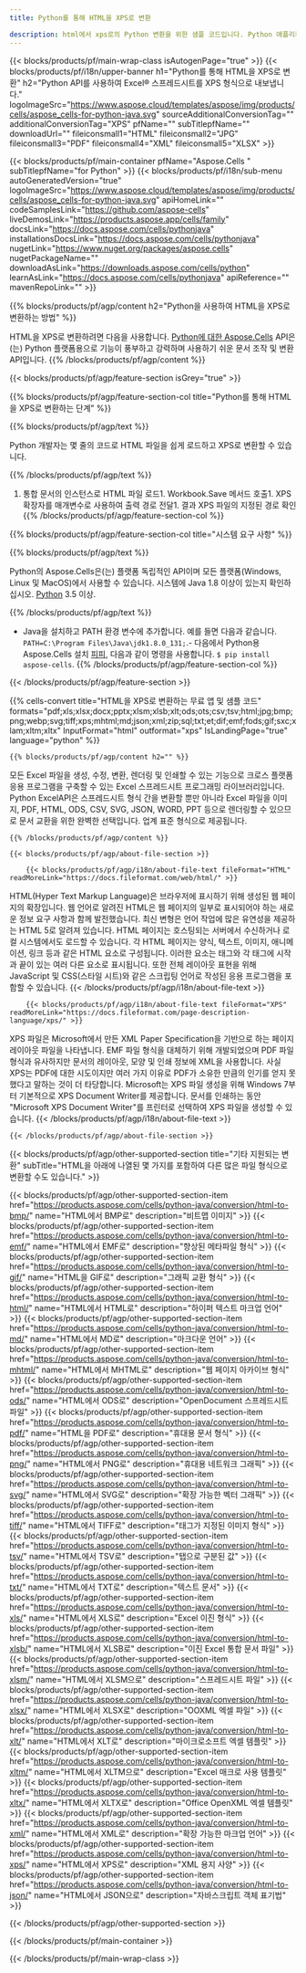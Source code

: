 ```yaml
---
title: Python를 통해 HTML을 XPS로 변환

description: html에서 xps로의 Python 변환을 위한 샘플 코드입니다. Python 애플리케이션 내에서 배치 html 파일을 xps로 변환하는 API 예제 코드를 사용합니다.
---
```

{{< blocks/products/pf/main-wrap-class isAutogenPage="true" >}}
{{< blocks/products/pf/i18n/upper-banner h1="Python를 통해 HTML을 XPS로 변환" h2="Python API를 사용하여 Excel® 스프레드시트를 XPS 형식으로 내보냅니다." logoImageSrc="https://www.aspose.cloud/templates/aspose/img/products/cells/aspose_cells-for-python-java.svg" sourceAdditionalConversionTag="" additionalConversionTag="XPS" pfName="" subTitlepfName="" downloadUrl="" fileiconsmall1="HTML" fileiconsmall2="JPG" fileiconsmall3="PDF" fileiconsmall4="XML" fileiconsmall5="XLSX" >}}

{{< blocks/products/pf/main-container pfName="Aspose.Cells " subTitlepfName="for Python" >}}
{{< blocks/products/pf/i18n/sub-menu autoGeneratedVersion="true" logoImageSrc="https://www.aspose.cloud/templates/aspose/img/products/cells/aspose_cells-for-python-java.svg" apiHomeLink="" codeSamplesLink="https://github.com/aspose-cells" liveDemosLink="https://products.aspose.app/cells/family" docsLink="https://docs.aspose.com/cells/pythonjava" installationsDocsLink="https://docs.aspose.com/cells/pythonjava" nugetLink="https://www.nuget.org/packages/aspose.cells" nugetPackageName="" downloadAsLink="https://downloads.aspose.com/cells/python" learnAsLink="https://docs.aspose.com/cells/pythonjava" apiReference="" mavenRepoLink="" >}}

{{% blocks/products/pf/agp/content h2="Python을 사용하여 HTML을 XPS로 변환하는 방법" %}}

 HTML을 XPS로 변환하려면 다음을 사용합니다.
 [Python에 대한 Aspose.Cells](https://pypi.org/project/aspose-cells) 
 API은(는) Python 플랫폼용으로 기능이 풍부하고 강력하며 사용하기 쉬운 문서 조작 및 변환API입니다. 
{{% /blocks/products/pf/agp/content %}}

{{< blocks/products/pf/agp/feature-section isGrey="true" >}}

{{% blocks/products/pf/agp/feature-section-col title="Python를 통해 HTML을 XPS로 변환하는 단계" %}}

{{% blocks/products/pf/agp/text %}}

 Python 개발자는 몇 줄의 코드로 HTML 파일을 쉽게 로드하고 XPS로 변환할 수 있습니다.

{{% /blocks/products/pf/agp/text %}}

1. 통합 문서의 인스턴스로 HTML 파일 로드1. Workbook.Save 메서드 호출1. XPS 확장자를 매개변수로 사용하여 출력 경로 전달1. 결과 XPS 파일의 지정된 경로 확인
{{% /blocks/products/pf/agp/feature-section-col %}}

{{% blocks/products/pf/agp/feature-section-col title="시스템 요구 사항" %}}

{{% blocks/products/pf/agp/text %}}

 Python의 Aspose.Cells은(는) 플랫폼 독립적인 API이며 모든 플랫폼(Windows, Linux 및 MacOS)에서 사용할 수 있습니다. 시스템에 Java 1.8 이상이 있는지 확인하십시오. [Python](https://www.python.org/downloads/) 3.5 이상. 
 
{{% /blocks/products/pf/agp/text %}}

- Java을 설치하고 PATH 환경 변수에 추가합니다. 예를 들면 다음과 같습니다. <code>PATH=C:\Program Files\Java\jdk1.8.0_131;</code>.- 다음에서 Python용 Aspose.Cells 설치 <a href="https://pypi.org/project/aspose-cells/">피피</a>, 다음과 같이 명령을 사용합니다. <code>$ pip install aspose-cells</code>.
{{% /blocks/products/pf/agp/feature-section-col %}}

{{< /blocks/products/pf/agp/feature-section >}}

{{% cells-convert title="HTML을 XPS로 변환하는 무료 앱 및 샘플 코드" formats="pdf;xls;xlsx;docx;pptx;xlsm;xlsb;xlt;ods;ots;csv;tsv;html;jpg;bmp;png;webp;svg;tiff;xps;mhtml;md;json;xml;zip;sql;txt;et;dif;emf;fods;gif;sxc;xlam;xltm;xltx" InputFormat="html" outformat="xps" IsLandingPage="true" language="python" %}}
 
<!-- aboutfile Starts -->

    {{% blocks/products/pf/agp/content h2="" %}}

 모든 Excel 파일을 생성, 수정, 변환, 렌더링 및 인쇄할 수 있는 기능으로 크로스 플랫폼 응용 프로그램을 구축할 수 있는 Excel 스프레드시트 프로그래밍 라이브러리입니다. Python ExcelAPI은 스프레드시트 형식 간을 변환할 뿐만 아니라 Excel 파일을 이미지, PDF, HTML, ODS, CSV, SVG, JSON, WORD, PPT 등으로 렌더링할 수 있으므로 문서 교환을 위한 완벽한 선택입니다. 업계 표준 형식으로 제공됩니다.

    {{% /blocks/products/pf/agp/content %}}

    {{< blocks/products/pf/agp/about-file-section >}}

        {{< blocks/products/pf/agp/i18n/about-file-text fileFormat="HTML" readMoreLink="https://docs.fileformat.com/web/html/" >}}
HTML(Hyper Text Markup Language)은 브라우저에 표시하기 위해 생성된 웹 페이지의 확장입니다. 웹 언어로 알려진 HTML은 웹 페이지의 일부로 표시되어야 하는 새로운 정보 요구 사항과 함께 발전했습니다. 최신 변형은 언어 작업에 많은 유연성을 제공하는 HTML 5로 알려져 있습니다. HTML 페이지는 호스팅되는 서버에서 수신하거나 로컬 시스템에서도 로드할 수 있습니다. 각 HTML 페이지는 양식, 텍스트, 이미지, 애니메이션, 링크 등과 같은 HTML 요소로 구성됩니다. 이러한 요소는 태그와 각 태그에 시작과 끝이 있는 여러 다른 요소로 표시됩니다. 또한 전체 레이아웃 표현을 위해 JavaScript 및 CSS(스타일 시트)와 같은 스크립팅 언어로 작성된 응용 프로그램을 포함할 수 있습니다.
        {{< /blocks/products/pf/agp/i18n/about-file-text >}}

        {{< blocks/products/pf/agp/i18n/about-file-text fileFormat="XPS" readMoreLink="https://docs.fileformat.com/page-description-language/xps/" >}}
XPS 파일은 Microsoft에서 만든 XML Paper Specification을 기반으로 하는 페이지 레이아웃 파일을 나타냅니다. EMF 파일 형식을 대체하기 위해 개발되었으며 PDF 파일 형식과 유사하지만 문서의 레이아웃, 모양 및 인쇄 정보에 XML을 사용합니다. 사실 XPS는 PDF에 대한 시도이지만 여러 가지 이유로 PDF가 소유한 만큼의 인기를 얻지 못했다고 말하는 것이 더 타당합니다. Microsoft는 XPS 파일 생성을 위해 Windows 7부터 기본적으로 XPS Document Writer를 제공합니다. 문서를 인쇄하는 동안 "Microsoft XPS Document Writer"를 프린터로 선택하여 XPS 파일을 생성할 수 있습니다.
        {{< /blocks/products/pf/agp/i18n/about-file-text >}}

    {{< /blocks/products/pf/agp/about-file-section >}}

<!-- aboutfile Ends -->

{{< blocks/products/pf/agp/other-supported-section title="기타 지원되는 변환" subTitle="HTML을 아래에 나열된 몇 가지를 포함하여 다른 많은 파일 형식으로 변환할 수도 있습니다." >}}

{{< blocks/products/pf/agp/other-supported-section-item href="https://products.aspose.com/cells/python-java/conversion/html-to-bmp/" name="HTML에서 BMP로" description="비트맵 이미지" >}}
{{< blocks/products/pf/agp/other-supported-section-item href="https://products.aspose.com/cells/python-java/conversion/html-to-emf/" name="HTML에서 EMF로" description="향상된 메타파일 형식" >}}
{{< blocks/products/pf/agp/other-supported-section-item href="https://products.aspose.com/cells/python-java/conversion/html-to-gif/" name="HTML을 GIF로" description="그래픽 교환 형식" >}}
{{< blocks/products/pf/agp/other-supported-section-item href="https://products.aspose.com/cells/python-java/conversion/html-to-html/" name="HTML에서 HTML로" description="하이퍼 텍스트 마크업 언어" >}}
{{< blocks/products/pf/agp/other-supported-section-item href="https://products.aspose.com/cells/python-java/conversion/html-to-md/" name="HTML에서 MD로" description="마크다운 언어" >}}
{{< blocks/products/pf/agp/other-supported-section-item href="https://products.aspose.com/cells/python-java/conversion/html-to-mhtml/" name="HTML에서 MHTML로" description="웹 페이지 아카이브 형식" >}}
{{< blocks/products/pf/agp/other-supported-section-item href="https://products.aspose.com/cells/python-java/conversion/html-to-ods/" name="HTML에서 ODS로" description="OpenDocument 스프레드시트 파일" >}}
{{< blocks/products/pf/agp/other-supported-section-item href="https://products.aspose.com/cells/python-java/conversion/html-to-pdf/" name="HTML을 PDF로" description="휴대용 문서 형식" >}}
{{< blocks/products/pf/agp/other-supported-section-item href="https://products.aspose.com/cells/python-java/conversion/html-to-png/" name="HTML에서 PNG로" description="휴대용 네트워크 그래픽" >}}
{{< blocks/products/pf/agp/other-supported-section-item href="https://products.aspose.com/cells/python-java/conversion/html-to-svg/" name="HTML에서 SVG로" description="확장 가능한 벡터 그래픽" >}}
{{< blocks/products/pf/agp/other-supported-section-item href="https://products.aspose.com/cells/python-java/conversion/html-to-tiff/" name="HTML에서 TIFF로" description="태그가 지정된 이미지 형식" >}}
{{< blocks/products/pf/agp/other-supported-section-item href="https://products.aspose.com/cells/python-java/conversion/html-to-tsv/" name="HTML에서 TSV로" description="탭으로 구분된 값" >}}
{{< blocks/products/pf/agp/other-supported-section-item href="https://products.aspose.com/cells/python-java/conversion/html-to-txt/" name="HTML에서 TXT로" description="텍스트 문서" >}}
{{< blocks/products/pf/agp/other-supported-section-item href="https://products.aspose.com/cells/python-java/conversion/html-to-xls/" name="HTML에서 XLS로" description="Excel 이진 형식" >}}
{{< blocks/products/pf/agp/other-supported-section-item href="https://products.aspose.com/cells/python-java/conversion/html-to-xlsb/" name="HTML에서 XLSB로" description="이진 Excel 통합 문서 파일" >}}
{{< blocks/products/pf/agp/other-supported-section-item href="https://products.aspose.com/cells/python-java/conversion/html-to-xlsm/" name="HTML에서 XLSM으로" description="스프레드시트 파일" >}}
{{< blocks/products/pf/agp/other-supported-section-item href="https://products.aspose.com/cells/python-java/conversion/html-to-xlsx/" name="HTML에서 XLSX로" description="OOXML 엑셀 파일" >}}
{{< blocks/products/pf/agp/other-supported-section-item href="https://products.aspose.com/cells/python-java/conversion/html-to-xlt/" name="HTML에서 XLT로" description="마이크로소프트 엑셀 템플릿" >}}
{{< blocks/products/pf/agp/other-supported-section-item href="https://products.aspose.com/cells/python-java/conversion/html-to-xltm/" name="HTML에서 XLTM으로" description="Excel 매크로 사용 템플릿" >}}
{{< blocks/products/pf/agp/other-supported-section-item href="https://products.aspose.com/cells/python-java/conversion/html-to-xltx/" name="HTML에서 XLTX로" description="Office OpenXML 엑셀 템플릿" >}}
{{< blocks/products/pf/agp/other-supported-section-item href="https://products.aspose.com/cells/python-java/conversion/html-to-xml/" name="HTML에서 XML로" description="확장 가능한 마크업 언어" >}}
{{< blocks/products/pf/agp/other-supported-section-item href="https://products.aspose.com/cells/python-java/conversion/html-to-xps/" name="HTML에서 XPS로" description="XML 용지 사양" >}}
{{< blocks/products/pf/agp/other-supported-section-item href="https://products.aspose.com/cells/python-java/conversion/html-to-json/" name="HTML에서 JSON으로" description="자바스크립트 객체 표기법" >}}

{{< /blocks/products/pf/agp/other-supported-section >}}

{{< /blocks/products/pf/main-container >}}
    
{{< /blocks/products/pf/main-wrap-class >}}
